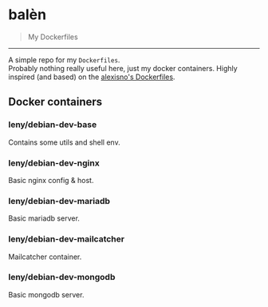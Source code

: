 # balèn

> My Dockerfiles

* * *

A simple repo for my `Dockerfiles`.  
Probably nothing really useful here, just my docker containers. Highly inspired (and based) on the [alexisno's Dockerfiles](http://www.ano.io).

## Docker containers

### leny/debian-dev-base

Contains some utils and shell env.

### leny/debian-dev-nginx

Basic nginx config & host.

### leny/debian-dev-mariadb

Basic mariadb server.

### leny/debian-dev-mailcatcher

Mailcatcher container.

### leny/debian-dev-mongodb

Basic mongodb server.
